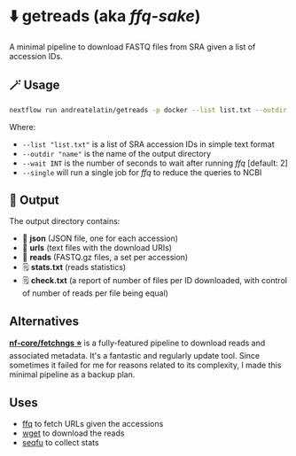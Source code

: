# :arrow_down: getreads (aka *ffq-sake*)

A minimal pipeline to download FASTQ files from SRA given
a list of accession IDs.

## :magic_wand: Usage

```bash
nextflow run andreatelatin/getreads -p docker --list list.txt --outdir sra
```

Where:

* `--list "list.txt"` is a list of SRA accession IDs in simple text format
* `--outdir "name"` is the name of the output directory
* `--wait INT` is the number of seconds to wait after running _ffq_ [default: 2]
* `--single` will run a single job for _ffq_ to reduce the queries to NCBI

## :open_file_folder: Output

The output directory contains:

* :file_folder: **json** (JSON file, one for each accession)
* :file_folder: **urls** (text files with the download URIs)
* :file_folder: **reads** (FASTQ.gz files, a set per accession)
* :spiral_notepad: **stats.txt** (reads statistics)
* :spiral_notepad: **check.txt** (a report of number of files per ID downloaded, with control of number of reads per file being equal)

## Alternatives

**[nf-core/fetchngs :star:](https://github.com/nf-core/fetchngs/)** is a fully-featured
pipeline to download reads and associated metadata. It's a fantastic and regularly
update tool.
Since sometimes it failed for me for reasons related to its complexity,
I made this minimal pipeline as a backup plan.

## Uses

* [ffq](https://github.com/pachterlab/ffq) to fetch URLs given the accessions
* [wget](https://github.com/mirror/wget) to download the reads
* [seqfu](https://github.com/telatin/seqfu2) to collect stats
